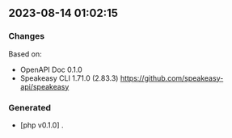 

## 2023-08-14 01:02:15
### Changes
Based on:
- OpenAPI Doc 0.1.0 
- Speakeasy CLI 1.71.0 (2.83.3) https://github.com/speakeasy-api/speakeasy
### Generated
- [php v0.1.0] .